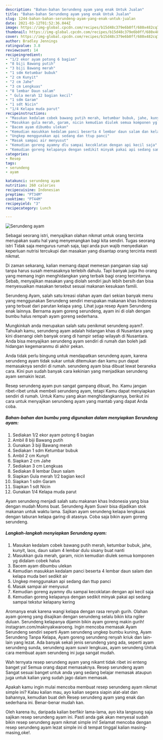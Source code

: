 ```yaml
---
description: "Bahan-bahan Serundeng ayam yang enak Untuk Jualan"
title: "Bahan-bahan Serundeng ayam yang enak Untuk Jualan"
slug: 1244-bahan-bahan-serundeng-ayam-yang-enak-untuk-jualan
date: 2021-03-12T01:52:36.044Z
image: https://img-global.cpcdn.com/recipes/b15d48c379e6b0ff/680x482cq70/serundeng-ayam-foto-resep-utama.jpg
thumbnail: https://img-global.cpcdn.com/recipes/b15d48c379e6b0ff/680x482cq70/serundeng-ayam-foto-resep-utama.jpg
cover: https://img-global.cpcdn.com/recipes/b15d48c379e6b0ff/680x482cq70/serundeng-ayam-foto-resep-utama.jpg
author: Bradley Jennings
ratingvalue: 3.8
reviewcount: 14
recipeingredient:
- "1/2 ekor ayam potong 6 bagian"
- "8 biji Bawang putih"
- "3 biji Bawang merah"
- "1 sdm Ketumbar bubuk"
- "2 cm Kunyit"
- "2 cm Jahe"
- "3 cm Lengkuas"
- "8 lembar Daun salam"
- " Gula merah 12 bagian kecil"
- "1 sdm Garam"
- "1 sdt Nicin"
- "1/4 Kelapa muda parut"
recipeinstructions:
- "Masukan kedalam cobek bawang putih merah, ketumbar bubuk, jahe, kunyit, laos, daun salam 4 lembar dulu sisany buat nanti"
- "Masukkan gula merah, garam, nicin kemudian diulek semua komponen yg didalam cobek halus"
- "Bacem ayam dibumbu ulekan"
- "Kemudian masukkan kedalam panci beserta 4 lembar daun salam dan kelapa muda beri sedikit air"
- "Ungkep menggunakan api sedang dan ttup panci"
- "Masak sampai air menyusut"
- "Kemudian goreng ayamny dlu sampai kecoklatan dengan api kecil saja"
- "Kemudian goreng kelapanya dengan sedikit minyak pakai api sedang sampai tekstur kelapany kering"
categories:
- Resep
tags:
- serundeng
- ayam

katakunci: serundeng ayam 
nutrition: 260 calories
recipecuisine: Indonesian
preptime: "PT34M"
cooktime: "PT44M"
recipeyield: "3"
recipecategory: Lunch

---
```



![Serundeng ayam](https://img-global.cpcdn.com/recipes/b15d48c379e6b0ff/680x482cq70/serundeng-ayam-foto-resep-utama.jpg)

Sebagai seorang istri, menyajikan olahan nikmat untuk orang tercinta merupakan suatu hal yang menyenangkan bagi kita sendiri. Tugas seorang istri Tidak saja mengurus rumah saja, tapi anda pun wajib menyediakan keperluan nutrisi tercukupi dan masakan yang disantap orang tercinta mesti nikmat.

Di zaman  sekarang, kalian memang dapat memesan panganan siap saji tanpa harus susah memasaknya terlebih dahulu. Tapi banyak juga lho orang yang memang ingin menghidangkan yang terbaik bagi orang tercintanya. Sebab, menyajikan masakan yang diolah sendiri jauh lebih bersih dan bisa menyesuaikan masakan tersebut sesuai makanan kesukaan famili. 

Serundeng Ayam, salah satu kreasi olahan ayam dari sekian banyak menu yang menggunakan Serundeng sendiri merupakan makanan khas Indonesia yang terbuat dari parutan kelapa yang. Lihat juga resep Ayam Serundeng enak lainnya. Bernama ayam goreng serundeng, ayam ini di olah dengan bumbu halus rempah ayam goreng sederhana.

Mungkinkah anda merupakan salah satu penikmat serundeng ayam?. Tahukah kamu, serundeng ayam adalah hidangan khas di Nusantara yang kini disenangi oleh banyak orang di hampir setiap wilayah di Nusantara. Anda bisa menyajikan serundeng ayam sendiri di rumah dan boleh jadi hidangan kegemaranmu di akhir pekan.

Anda tidak perlu bingung untuk mendapatkan serundeng ayam, karena serundeng ayam tidak sukar untuk ditemukan dan kamu pun dapat memasaknya sendiri di rumah. serundeng ayam bisa dibuat lewat beraneka cara. Kini pun sudah banyak cara kekinian yang menjadikan serundeng ayam semakin lezat.

Resep serundeng ayam pun sangat gampang dibuat, lho. Kamu jangan ribet-ribet untuk membeli serundeng ayam, tetapi Kamu dapat menyiapkan sendiri di rumah. Untuk Kamu yang akan menghidangkannya, berikut ini cara untuk menyajikan serundeng ayam yang mantab yang dapat Anda coba.

<!--inarticleads1-->

##### Bahan-bahan dan bumbu yang digunakan dalam menyiapkan Serundeng ayam:

1. Sediakan 1/2 ekor ayam potong 6 bagian
1. Ambil 8 biji Bawang putih
1. Gunakan 3 biji Bawang merah
1. Sediakan 1 sdm Ketumbar bubuk
1. Ambil 2 cm Kunyit
1. Siapkan 2 cm Jahe
1. Sediakan 3 cm Lengkuas
1. Sediakan 8 lembar Daun salam
1. Siapkan  Gula merah 1/2 bagian kecil
1. Siapkan 1 sdm Garam
1. Siapkan 1 sdt Nicin
1. Gunakan 1/4 Kelapa muda parut


Ayam serundeng menjadi salah satu makanan khas Indonesia yang bisa dengan mudah Moms buat. Serundeng Ayam Suwir bisa dijadikan stok makanan untuk waktu lama. Sajikan ayam serundeng kelapa lengkuas dengan taburan kelapa garing di atasnya. Coba saja bikin ayam goreng serundeng. 

<!--inarticleads2-->

##### Langkah-langkah menyiapkan Serundeng ayam:

1. Masukan kedalam cobek bawang putih merah, ketumbar bubuk, jahe, kunyit, laos, daun salam 4 lembar dulu sisany buat nanti
1. Masukkan gula merah, garam, nicin kemudian diulek semua komponen yg didalam cobek halus
1. Bacem ayam dibumbu ulekan
1. Kemudian masukkan kedalam panci beserta 4 lembar daun salam dan kelapa muda beri sedikit air
1. Ungkep menggunakan api sedang dan ttup panci
1. Masak sampai air menyusut
1. Kemudian goreng ayamny dlu sampai kecoklatan dengan api kecil saja
1. Kemudian goreng kelapanya dengan sedikit minyak pakai api sedang sampai tekstur kelapany kering


Aromanya enak karena wangi kelapa dengan rasa renyah gurih. Olahan ayam goreng yang disajikan dengan serundeng selalu bikin kita ngiler duluan. Serundeng kelapanya dijamin bikin ayam goreng makin gurih! instagram.com/maknyakwaroeng. Ingin mencoba memasak Ayam Serundeng sendiri seperti Ayam serundeng ungkep bumbu kuning, Ayam Serundeng Tanpa Kelapa, Ayam goreng serundeng renyah kriuk dan lain-lain yang lezat. Ada banyak sekali jenis serundeng yang ada, seperti ayam serundeng sunda, serundeng ayam suwir lengkuas, ayam serundeng Untuk cara membuat ayam serundeng ini juga sangat mudah. 

Wah ternyata resep serundeng ayam yang nikamt tidak ribet ini enteng banget ya! Semua orang dapat memasaknya. Resep serundeng ayam Sangat sesuai banget untuk anda yang sedang belajar memasak ataupun juga untuk kalian yang sudah jago dalam memasak.

Apakah kamu ingin mulai mencoba membuat resep serundeng ayam nikmat simple ini? Kalau kalian mau, ayo kalian segera siapin alat-alat dan bahannya, kemudian buat deh Resep serundeng ayam yang enak dan sederhana ini. Benar-benar mudah kan. 

Oleh karena itu, daripada kalian berfikir lama-lama, ayo kita langsung saja sajikan resep serundeng ayam ini. Pasti anda gak akan menyesal sudah bikin resep serundeng ayam nikmat simple ini! Selamat mencoba dengan resep serundeng ayam lezat simple ini di tempat tinggal kalian masing-masing,oke!.


